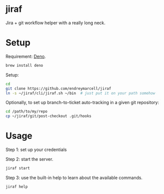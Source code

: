 # jiraf

Jira + git workflow helper with a really long neck.

# Setup

Requirement: [Deno](https://deno.land/).
```bash
brew install deno
```

Setup:
```bash
cd
git clone https://github.com/endreymarcell/jiraf
ln -s ~/jiraf/cli/jiraf.sh ~/bin  # just put it on your path somehow
```

Optionally, to set up branch-to-ticket auto-tracking in a given git repository:
```bash
cd /path/to/my/repo
cp ~/jiraf/git/post-checkout .git/hooks
```

# Usage

Step 1: set up your credentials

Step 2: start the server.
```bash
jiraf start
```

Step 3: use the built-in help to learn about the available commands.
```bash
jiraf help
```
